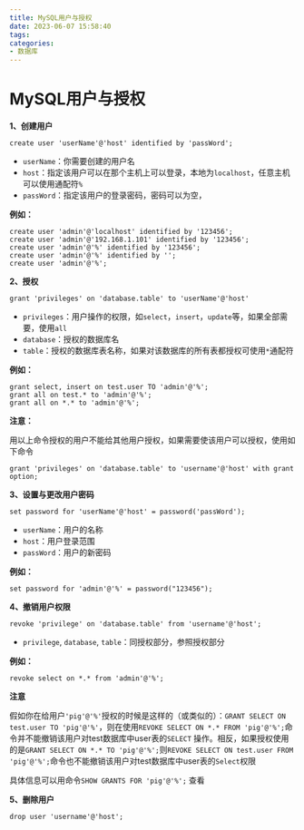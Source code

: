 ```yaml
---
title: MySQL用户与授权
date: 2023-06-07 15:58:40
tags:
categories: 
- 数据库
---
```

# MySQL用户与授权

**1、创建用户**

```shell
create user 'userName'@'host' identified by 'passWord';
```

- `userName`：你需要创建的用户名
- `host`：指定该用户可以在那个主机上可以登录，本地为`localhost`，任意主机可以使用通配符`%`
- `passWord`：指定该用户的登录密码，密码可以为空，

**例如：**

```shell
create user 'admin'@'localhost' identified by '123456';
create user 'admin'@'192.168.1.101' identified by '123456';
create user 'admin'@'%' identified by '123456';
create user 'admin'@'%' identified by '';
create user 'admin'@'%';
```

**2、授权**

```shell
grant 'privileges' on 'database.table' to 'userName'@'host'
```

- `privileges`：用户操作的权限，如`select`，`insert`，`update`等，如果全部需要，使用`all`
- `database`：授权的数据库名
- `table`：授权的数据库表名称，如果对该数据库的所有表都授权可使用`*`通配符

**例如：**

```shell
grant select, insert on test.user TO 'admin'@'%';
grant all on test.* to 'admin'@'%';
grant all on *.* to 'admin'@'%';
```

**注意：**

用以上命令授权的用户不能给其他用户授权，如果需要使该用户可以授权，使用如下命令

```shell
grant 'privileges' on 'database.table' to 'username'@'host' with grant option;
```



**3、设置与更改用户密码**

```shell
set password for 'userName'@'host' = password('passWord');
```

- `userName`：用户的名称
- `host`：用户登录范围
- `passWord`：用户的新密码

**例如：**

```shell
set password for 'admin'@'%' = password("123456");
```

**4、撤销用户权限**

```shell
revoke 'privilege' on 'database.table' from 'username'@'host';
```

- `privilege`, `database`, `table`：同授权部分，参照授权部分

**例如：**

```shell
revoke select on *.* from 'admin'@'%';
```

**注意**

假如你在给用户`'pig'@'%'`授权的时候是这样的（或类似的）：`GRANT SELECT ON test.user TO 'pig'@'%'`，则在使用`REVOKE SELECT ON *.* FROM 'pig'@'%';`命令并不能撤销该用户对test数据库中user表的`SELECT` 操作。相反，如果授权使用的是`GRANT SELECT ON *.* TO 'pig'@'%';`则`REVOKE SELECT ON test.user FROM 'pig'@'%';`命令也不能撤销该用户对test数据库中user表的`Select`权限

具体信息可以用命令`SHOW GRANTS FOR 'pig'@'%';` 查看

**5、删除用户**

```shell
drop user 'username'@'host';
```

